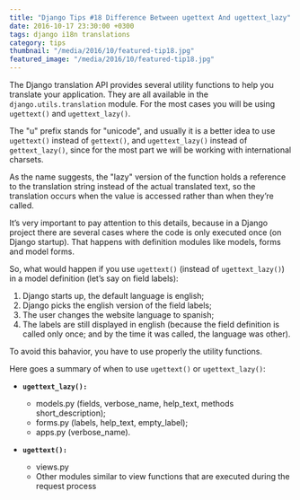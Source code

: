 ```yaml
---
title: "Django Tips #18 Difference Between ugettext And ugettext_lazy"
date: 2016-10-17 23:30:00 +0300
tags: django i18n translations
category: tips
thumbnail: "/media/2016/10/featured-tip18.jpg"
featured_image: "/media/2016/10/featured-tip18.jpg"
---
```


The Django translation API provides several utility functions to help you translate your application. They are all
available in the `django.utils.translation` module. For the most cases you will be using `ugettext()` and
`ugettext_lazy()`.

The "u" prefix stands for "unicode", and usually it is a better idea to use `ugettext()` instead of `gettext()`, and
`ugettext_lazy()` instead of `gettext_lazy()`, since for the most part we will be working with international charsets.

As the name suggests, the "lazy" version of the function holds a reference to the translation string instead of the
actual translated text, so the translation occurs when the value is accessed rather than when they’re called.

It’s very important to pay attention to this details, because in a Django project there are several cases where the
code is only executed once (on Django startup). That happens with definition modules like models, forms and model
forms.

So, what would happen if you use `ugettext()` (instead of `ugettext_lazy()`) in a model definition (let’s say on field
labels):

1. Django starts up, the default language is english;
2. Django picks the english version of the field labels;
3. The user changes the website language to spanish;
4. The labels are still displayed in english (because the field definition is called only once; and by the time it was
called, the language was other).

To avoid this bahavior, you have to use properly the utility functions.

Here goes a summary of when to use `ugettext()` or `ugettext_lazy()`:

* **`ugettext_lazy():`**
  * models.py (fields, verbose_name, help_text, methods short_description);
  * forms.py (labels, help_text, empty_label);
  * apps.py (verbose_name).


* **`ugettext():`**
  * views.py
  * Other modules similar to view functions that are executed during the request process
